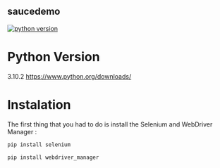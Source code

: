 ## saucedemo
[![python version](https://img.shields.io/npm/v/@wppconnect-team/wppconnect.svg?color=green)](https://www.npmjs.com/package/@wppconnect-team/wppconnect)

# Python Version
3.10.2
https://www.python.org/downloads/

# Instalation
The first thing that you had to do is install the Selenium and WebDriver Manager :
```bash
pip install selenium
```
```bash
pip install webdriver_manager
```

